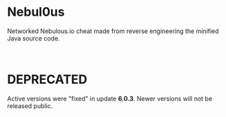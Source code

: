 # Nebul0us
Networked Nebulous.io cheat made from reverse engineering the minified Java source code.

<br />

# DEPRECATED
Active versions were "fixed" in update **6.0.3**. Newer versions will not be released public.
